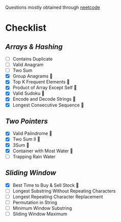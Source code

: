 Questions mostly obtained through [neetcode](https://neetcode.io/practice)
# Checklist

## *Arrays & Hashing*
- [ ] Contains Duplicate
- [ ] Valid Anagram
- [ ] Two Sum
- [x] Group Anagrams	🥈
- [x] Top K Frequent Elements	🥉
- [x] Product of Array Except Self	🥈
- [x] Valid Sudoku 🥇
- [x] Encode and Decode Strings 🥇
- [x] Longest Consecutive Sequence 🥈

## *Two Pointers*
- [x] Valid Palindrome 🥇
- [x] Two Sum II 🥈
- [x] 3Sum 🥈
- [x] Container with Most Water 🥇
- [ ] Trapping Rain Water

## *Sliding Window*
- [x] Best Time to Buy & Sell Stock	🥉
- [ ] Longest Substring Without Repeating Characters
- [ ] Longest Repeating Character Replacement
- [ ] Permutation in String
- [ ] Minimum Window Substring
- [ ] Sliding Window Maximum